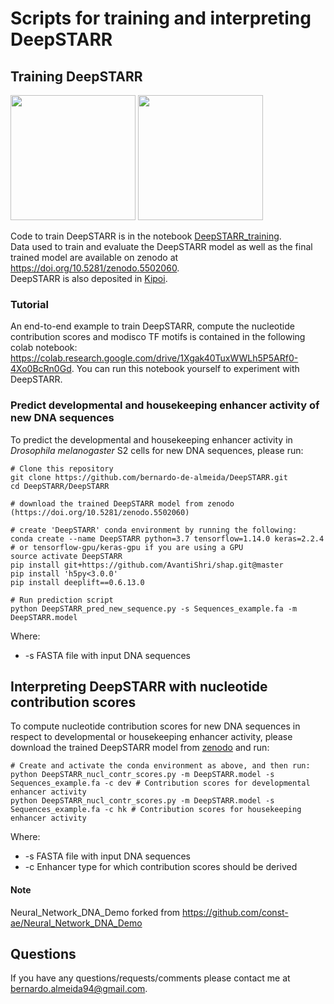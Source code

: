 # Scripts for training and interpreting DeepSTARR

## Training DeepSTARR

<p float="left" style="margin-bottom:0;margin-top:0;">
    <img height="200" src="../img/DeepSTARR.png">
    <img height="200" src="../img/DeepSTARR_predictions.png">
</p>

Code to train DeepSTARR is in the notebook [DeepSTARR_training](DeepSTARR_training.ipynb).  
Data used to train and evaluate the DeepSTARR model as well as the final trained model are available on zenodo at https://doi.org/10.5281/zenodo.5502060.  
DeepSTARR is also deposited in [Kipoi](http://kipoi.org/models/DeepSTARR/).

### Tutorial
An end-to-end example to train DeepSTARR, compute the nucleotide contribution scores and modisco TF motifs is contained in the following colab notebook: https://colab.research.google.com/drive/1Xgak40TuxWWLh5P5ARf0-4Xo0BcRn0Gd. You can run this notebook yourself to experiment with DeepSTARR.

### Predict developmental and housekeeping enhancer activity of new DNA sequences
To predict the developmental and housekeeping enhancer activity in *Drosophila melanogaster* S2 cells for new DNA sequences, please run:
```
# Clone this repository
git clone https://github.com/bernardo-de-almeida/DeepSTARR.git
cd DeepSTARR/DeepSTARR

# download the trained DeepSTARR model from zenodo (https://doi.org/10.5281/zenodo.5502060)

# create 'DeepSTARR' conda environment by running the following:
conda create --name DeepSTARR python=3.7 tensorflow=1.14.0 keras=2.2.4 # or tensorflow-gpu/keras-gpu if you are using a GPU
source activate DeepSTARR
pip install git+https://github.com/AvantiShri/shap.git@master
pip install 'h5py<3.0.0'
pip install deeplift==0.6.13.0

# Run prediction script
python DeepSTARR_pred_new_sequence.py -s Sequences_example.fa -m DeepSTARR.model
```
Where:
* -s FASTA file with input DNA sequences

## Interpreting DeepSTARR with nucleotide contribution scores
To compute nucleotide contribution scores for new DNA sequences in respect to developmental or housekeeping enhancer activity, please download the trained DeepSTARR model from [zenodo](https://doi.org/10.5281/zenodo.5502060) and run:
```
# Create and activate the conda environment as above, and then run:
python DeepSTARR_nucl_contr_scores.py -m DeepSTARR.model -s Sequences_example.fa -c dev # Contribution scores for developmental enhancer activity
python DeepSTARR_nucl_contr_scores.py -m DeepSTARR.model -s Sequences_example.fa -c hk # Contribution scores for housekeeping enhancer activity
```
Where:
* -s FASTA file with input DNA sequences
* -c Enhancer type for which contribution scores should be derived

#### Note
Neural_Network_DNA_Demo forked from https://github.com/const-ae/Neural_Network_DNA_Demo

## Questions
If you have any questions/requests/comments please contact me at [bernardo.almeida94@gmail.com](mailto:bernardo.almeida94@gmail.com).
